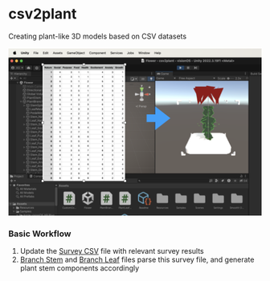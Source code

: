# csv2plant
Creating plant-like 3D models based on CSV datasets

![](./Assets/Resources/Screenshots/combined_latest.png)

### Basic Workflow
1. Update the [Survey CSV](./Assets/StreamingAssets/Survey01.csv) file with relevant survey results
2. [Branch Stem](./Assets/PlantBranchSpline.cs) and [Branch Leaf](./Assets/PlantLeafMesh.cs) files parse this survey file, and generate plant stem components accordingly
